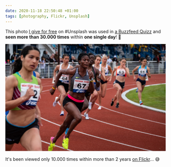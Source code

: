```yaml
---
date: 2020-11-18 22:50:48 +01:00
tags: [photography, Flickr, Unsplash]
---
```


This photo [I give for free](https://unsplash.com/photos/Lno6-CxVXgo) on #Unsplash was used in [a Buzzfeed Quizz](https://www.buzzfeed.com/mckennalee0719/which-marvel-duo-do-you-and-your-bff-resemble-eme8m1fzdq) and **seen more than 30.000 times** within **one single day**! 🤯

![800m féminin](800m-feminin.jpg)

It's been viewed only 10.000 times within more than 2 years [on Flickr](https://www.flickr.com/photos/nicolas-hoizey/28286281418/)… 😅
